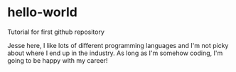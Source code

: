 # hello-world
Tutorial for first github repository

Jesse here, I like lots of different programming languages and I'm not picky about
where I end up in the industry. As long as I'm somehow coding, I'm going to be happy
with my career!
